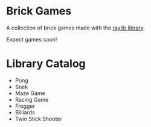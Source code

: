 # Brick Games
A collection of brick games made with the [raylib library](https://github.com/raysan5/raylib).

Expect games soon!

# Library Catalog
- Pong
- Snek
- Maze Game
- Racing Game
- Frogger
- Billiards
- Twin Stick Shooter
